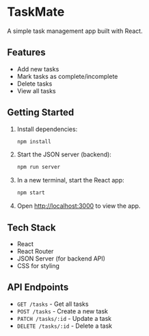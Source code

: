 # TaskMate

A simple task management app built with React.

## Features

- Add new tasks
- Mark tasks as complete/incomplete
- Delete tasks
- View all tasks

## Getting Started

1. Install dependencies:
   ```bash
   npm install
   ```

2. Start the JSON server (backend):
   ```bash
   npm run server
   ```

3. In a new terminal, start the React app:
   ```bash
   npm start
   ```

4. Open [http://localhost:3000](http://localhost:3000) to view the app.

## Tech Stack

- React
- React Router
- JSON Server (for backend API)
- CSS for styling

## API Endpoints

- `GET /tasks` - Get all tasks
- `POST /tasks` - Create a new task
- `PATCH /tasks/:id` - Update a task
- `DELETE /tasks/:id` - Delete a task
